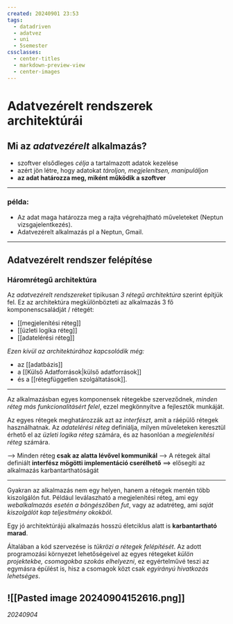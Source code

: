 ```yaml
---
created: 20240901 23:53
tags:
  - datadriven
  - adatvez
  - uni
  - 5semester
cssclasses:
  - center-titles
  - markdown-preview-view
  - center-images
---
```


# Adatvezérelt rendszerek architektúrái
## Mi az *adatvezérelt* alkalmazás?

- szoftver elsődleges *célja* a tartalmazott adatok kezelése
- azért jön létre, hogy adatokat *tároljon, megjelenítsen, manipuláljon*
- **az adat határozza meg, miként működik a szoftver**

___

### példa:
- Az adat maga határozza meg a rajta végrehajtható műveleteket (Neptun vizsgajelentkezés).
- Adatvezérelt alkalmazás pl a Neptun, Gmail.

___


## Adatvezérelt rendszer felépítése
### **Háromrétegű architektúra**
Az *adatvezérelt rendszereket* tipikusan *3 rétegű architektúra* szerint építjük fel. Ez az architektúra megkülönbözteti az alkalmazás 3 fő komponenscsaládját / rétegét:

- [[megjelenítési réteg]]
- [[üzleti logika réteg]]
- [[adatelérési réteg]]

*Ezen kívül az architektúrához kapcsolódik még:*

- az [[adatbázis]]
- a [[Külső Adatforrások|külső adatforrások]]
- és a [[rétegfüggetlen szolgáltatások]].

---

Az alkalmazásban egyes komponensek rétegekbe szerveződnek, *minden réteg más funkcionalitásért felel*, ezzel megkönnyítve a fejlesztők munkáját.

Az egyes rétegek meghatározzák azt az *interfészt*, amit a ráépülő rétegek használhatnak. Az *adatelérési réteg* definiálja, milyen műveleteken keresztül érhető el az *üzleti logika réteg* számára, és az hasonlóan a *megjelenítési* *réteg* számára.

--> Minden réteg **csak az alatta lévővel kommunikál**
--> A rétegek által definiált **interfész mögötti implementáció cserélhető** ==> elősegíti az alkalmazás karbantarthatóságát

---

Gyakran az alkalmazás nem egy helyen, hanem a rétegek mentén több kiszolgálón fut. Például leválaszható a megjelenítési réteg, ami egy *webalkalmazás esetén a böngészőben fut*, vagy az adatréteg, ami *saját kiszolgálót kap teljesítmény okokból.*

Egy jó architektúrájú alkalmazás hosszú életciklus alatt is **karbantartható marad**. 

Általában a kód szervezése is *tükrözi a rétegek felépítését*. Az adott programozási környezet lehetőségeivel az egyes rétegeket *külön projektekbe, csomagokba szokás elhelyezni*, ez egyértelművé teszi az egymásra épülést is, hisz a csomagok közt csak *egyirányú hivatkozás lehetséges*.

![[Pasted image 20240904152616.png]]
---
*20240904*
